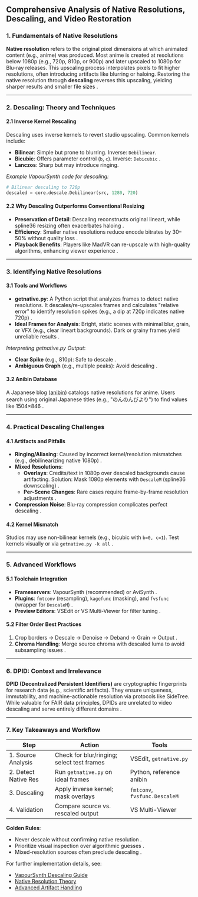 ## Comprehensive Analysis of Native Resolutions, Descaling, and Video Restoration

### **1. Fundamentals of Native Resolutions**  
**Native resolution** refers to the original pixel dimensions at which animated content (e.g., anime) was produced. Most anime is created at resolutions below 1080p (e.g., 720p, 810p, or 900p) and later upscaled to 1080p for Blu-ray releases. This upscaling process interpolates pixels to fit higher resolutions, often introducing artifacts like blurring or haloing. Restoring the native resolution through **descaling** reverses this upscaling, yielding sharper results and smaller file sizes .

---

### **2. Descaling: Theory and Techniques**  
#### **2.1 Inverse Kernel Rescaling**  
Descaling uses inverse kernels to revert studio upscaling. Common kernels include:  
- **Bilinear**: Simple but prone to blurring. Inverse: `Debilinear`.  
- **Bicubic**: Offers parameter control (`b`, `c`). Inverse: `Debicubic` .  
- **Lanczos**: Sharp but may introduce ringing.  

*Example VapourSynth code for descaling:*  
```python  
# Bilinear descaling to 720p  
descaled = core.descale.Debilinear(src, 1280, 720)  
```

#### **2.2 Why Descaling Outperforms Conventional Resizing**  
- **Preservation of Detail**: Descaling reconstructs original lineart, while spline36 resizing often exacerbates haloing .  
- **Efficiency**: Smaller native resolutions reduce encode bitrates by 30–50% without quality loss .  
- **Playback Benefits**: Players like MadVR can re-upscale with high-quality algorithms, enhancing viewer experience .  

---

### **3. Identifying Native Resolutions**  
#### **3.1 Tools and Workflows**  
- **getnative.py**: A Python script that analyzes frames to detect native resolutions. It descales/re-upscales frames and calculates "relative error" to identify resolution spikes (e.g., a dip at 720p indicates native 720p) .  
- **Ideal Frames for Analysis**: Bright, static scenes with minimal blur, grain, or VFX (e.g., clear lineart backgrounds). Dark or grainy frames yield unreliable results .  

*Interpreting getnative.py Output*:  
- **Clear Spike** (e.g., 810p): Safe to descale .  
- **Ambiguous Graph** (e.g., multiple peaks): Avoid descaling .  

#### **3.2 Anibin Database**  
A Japanese blog ([anibin](https://anibin.blogspot.com)) catalogs native resolutions for anime. Users search using original Japanese titles (e.g., "のんのんびより") to find values like 1504×846 .  

---

### **4. Practical Descaling Challenges**  
#### **4.1 Artifacts and Pitfalls**  
- **Ringing/Aliasing**: Caused by incorrect kernel/resolution mismatches (e.g., debilinearizing native 1080p) .  
- **Mixed Resolutions**:  
  - **Overlays**: Credits/text in 1080p over descaled backgrounds cause artifacting. Solution: Mask 1080p elements with `DescaleM` (spline36 downscaling) .  
  - **Per-Scene Changes**: Rare cases require frame-by-frame resolution adjustments .  
- **Compression Noise**: Blu-ray compression complicates perfect descaling .  

#### **4.2 Kernel Mismatch**  
Studios may use non-bilinear kernels (e.g., bicubic with `b=0, c=1`). Test kernels visually or via `getnative.py -k all` .  

---

### **5. Advanced Workflows**  
#### **5.1 Toolchain Integration**  
- **Frameservers**: VapourSynth (recommended) or AviSynth .  
- **Plugins**: `fmtconv` (resampling), `kagefunc` (masking), and `fvsfunc` (wrapper for `DescaleM`) .  
- **Preview Editors**: VSEdit or VS Multi-Viewer for filter tuning .  

#### **5.2 Filter Order Best Practices**  
1. Crop borders → Descale → Denoise → Deband → Grain → Output .  
2. **Chroma Handling**: Merge source chroma with descaled luma to avoid subsampling issues .  

---

### **6. DPID: Context and Irrelevance**  
**DPID (Decentralized Persistent Identifiers)** are cryptographic fingerprints for research data (e.g., scientific artifacts). They ensure uniqueness, immutability, and machine-actionable resolution via protocols like SideTree. While valuable for FAIR data principles, DPIDs are unrelated to video descaling and serve entirely different domains .  

---

### **7. Key Takeaways and Workflow**  
| **Step** | **Action** | **Tools** |  
|----------|------------|----------|  
| 1. Source Analysis | Check for blur/ringing; select test frames | VSEdit, `getnative.py` |  
| 2. Detect Native Res | Run `getnative.py` on ideal frames | Python, reference anibin |  
| 3. Descaling | Apply inverse kernel; mask overlays | `fmtconv`, `fvsfunc.DescaleM` |  
| 4. Validation | Compare source vs. rescaled output | VS Multi-Viewer |  

**Golden Rules**:  
- Never descale without confirming native resolution .  
- Prioritize visual inspection over algorithmic guesses .  
- Mixed-resolution sources often preclude descaling .  

For further implementation details, see:  
- [VapourSynth Descaling Guide](https://guide.encode.moe/encoding/descaling.html)   
- [Native Resolution Theory](https://blog.kageru.moe/legacy/resolutions.html)   
- [Advanced Artifact Handling](https://silentaperture.gitlab.io/mdbook-guide/filtering/descaling.html)

